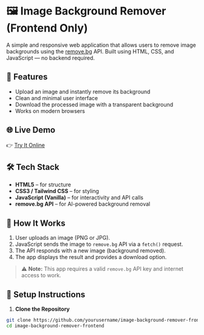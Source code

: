 # 🖼️ Image Background Remover (Frontend Only)

A simple and responsive web application that allows users to remove image backgrounds using the [remove.bg](https://www.remove.bg/api) API. Built using HTML, CSS, and JavaScript — no backend required.

## 🎯 Features

- Upload an image and instantly remove its background
- Clean and minimal user interface
- Download the processed image with a transparent background
- Works on modern browsers

## 🌐 Live Demo

👉 [Try It Online](https://your-demo-link.com)

## 🛠️ Tech Stack

- **HTML5** – for structure  
- **CSS3 / Tailwind CSS** – for styling  
- **JavaScript (Vanilla)** – for interactivity and API calls  
- **remove.bg API** – for AI-powered background removal

## 📸 How It Works

1. User uploads an image (PNG or JPG).
2. JavaScript sends the image to `remove.bg` API via a `fetch()` request.
3. The API responds with a new image (background removed).
4. The app displays the result and provides a download option.

> ⚠️ **Note:** This app requires a valid `remove.bg` API key and internet access to work.

## 🧪 Setup Instructions

1. **Clone the Repository**

```bash
git clone https://github.com/yourusername/image-background-remover-frontend.git
cd image-background-remover-frontend
